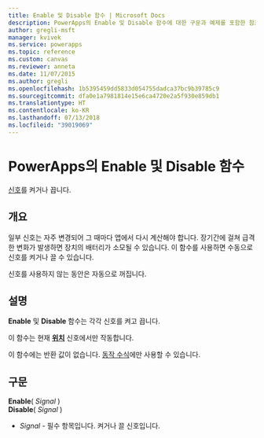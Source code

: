 ```yaml
---
title: Enable 및 Disable 함수 | Microsoft Docs
description: PowerApps의 Enable 및 Disable 함수에 대한 구문과 예제를 포함한 참조 정보
author: gregli-msft
manager: kvivek
ms.service: powerapps
ms.topic: reference
ms.custom: canvas
ms.reviewer: anneta
ms.date: 11/07/2015
ms.author: gregli
ms.openlocfilehash: 1b5395459dd5833d054755dadca37bc9b39785c9
ms.sourcegitcommit: dfa0e1a7981814e15e6ca4720e2a5f930e859db1
ms.translationtype: HT
ms.contentlocale: ko-KR
ms.lasthandoff: 07/13/2018
ms.locfileid: "39019069"
---
```

# <a name="enable-and-disable-functions-in-powerapps"></a>PowerApps의 Enable 및 Disable 함수
[신호](signals.md)를 켜거나 끕니다.

## <a name="overview"></a>개요
일부 신호는 자주 변경되어 그 때마다 앱에서 다시 계산해야 합니다.  장기간에 걸쳐 급격한 변화가 발생하면 장치의 배터리가 소모될 수 있습니다. 이 함수를 사용하면 수동으로 신호를 켜거나 끌 수 있습니다.

신호를 사용하지 않는 동안은 자동으로 꺼집니다.

## <a name="description"></a>설명
**Enable** 및 **Disable** 함수는 각각 신호를 켜고 끕니다.

이 함수는 현재 **[위치](signals.md)** 신호에서만 작동합니다.

이 함수에는 반환 값이 없습니다. [동작 수식](../working-with-formulas-in-depth.md)에만 사용할 수 있습니다.

## <a name="syntax"></a>구문
**Enable**( *Signal* )<br>**Disable**( *Signal* )

* *Signal* - 필수 항목입니다.  켜거나 끌 신호입니다.

